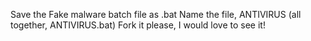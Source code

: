 Save the Fake malware batch file as .bat
Name the file, ANTIVIRUS
(all together, ANTIVIRUS.bat)
Fork it please, I would love to see it!
